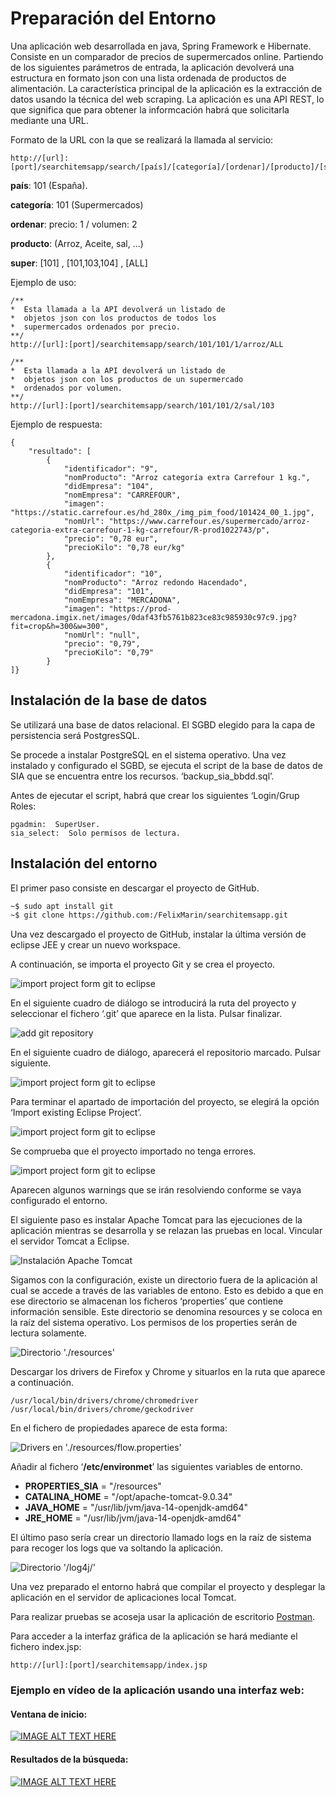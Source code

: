 # Preparación del Entorno

Una aplicación web desarrollada en java, Spring Framework e Hibernate. Consiste en un comparador de precios de supermercados online. Partiendo de los siguientes parámetros de entrada, la aplicación devolverá una estructura en formato json con una lista ordenada de productos de alimentación. La característica principal de la aplicación es la extracción de datos usando la técnica del web scraping.
La aplicación es una API REST, lo que significa que para obtener la informcación habrá que solicitarla mediante una URL.

Formato de la URL con la que se realizará la llamada al servicio:

```console
http://[url]:[port]/searchitemsapp/search/[país]/[categoría]/[ordenar]/[producto]/[super]
```

__país__: 101 (España).

__categoría__: 101 (Supermercados)

__ordenar__: precio: 1 / volumen: 2

__producto__: (Arroz, Aceite, sal, ...)

__super__: [101] , [101,103,104] , [ALL]
 

Ejemplo de uso:

```console
/**
*  Esta llamada a la API devolverá un listado de 
*  objetos json con los productos de todos los 
*  supermercados ordenados por precio. 
**/
http://[url]:[port]/searchitemsapp/search/101/101/1/arroz/ALL
```

```console
/**
*  Esta llamada a la API devolverá un listado de 
*  objetos json con los productos de un supermercado  
*  ordenados por volumen.
**/
http://[url]:[port]/searchitemsapp/search/101/101/2/sal/103
```

Ejemplo de respuesta:

```console
{
    "resultado": [
        {
            "identificador": "9",
            "nomProducto": "Arroz categoría extra Carrefour 1 kg.",
            "didEmpresa": "104",
            "nomEmpresa": "CARREFOUR",
            "imagen": "https://static.carrefour.es/hd_280x_/img_pim_food/101424_00_1.jpg",
            "nomUrl": "https://www.carrefour.es/supermercado/arroz-categoria-extra-carrefour-1-kg-carrefour/R-prod1022743/p",
            "precio": "0,78 eur",
            "precioKilo": "0,78 eur/kg"
        },
        {
            "identificador": "10",
            "nomProducto": "Arroz redondo Hacendado",
            "didEmpresa": "101",
            "nomEmpresa": "MERCADONA",
            "imagen": "https://prod-mercadona.imgix.net/images/0daf43fb5761b823ce83c985930c97c9.jpg?fit=crop&h=300&w=300",
            "nomUrl": "null",
            "precio": "0,79",
            "precioKilo": "0,79"
        }
]}
```



## Instalación de la base de datos 
Se utilizará una base de datos relacional. El SGBD elegido para la capa de persistencia será PostgresSQL. 

Se procede a instalar PostgreSQL en el sistema operativo. Una vez instalado y configurado el SGBD, se ejecuta el script de la base de datos de SIA que se encuentra entre los recursos. ‘backup_sia_bbdd.sql’. 

Antes de ejecutar el script, habrá que crear los siguientes ‘Login/Grup Roles: 

```console
pgadmin:  SuperUser.
sia_select:  Solo permisos de lectura.
```


## Instalación del entorno 
El primer paso consiste en descargar el proyecto de GitHub.  

```bash
~$ sudo apt install git 
~$ git clone https://github.com:/FelixMarin/searchitemsapp.git 
```

Una vez descargado el proyecto de GitHub, instalar la última versión de eclipse JEE y crear un nuevo workspace.  

A continuación, se importa el proyecto Git y se crea el proyecto. 

![import project form git to eclipse](https://github.com/FelixMarin/searchitemsapp/blob/v0.7.0/docimg/000001.png)

En el siguiente cuadro de diálogo se introducirá la ruta del proyecto y seleccionar el fichero ‘.git’ que aparece en la lista. Pulsar finalizar. 

![add git repository](https://github.com/FelixMarin/searchitemsapp/blob/v0.7.0/docimg/000002.png)

En el siguiente cuadro de diálogo, aparecerá el repositorio marcado. Pulsar siguiente. 

![import project form git to eclipse](https://github.com/FelixMarin/searchitemsapp/blob/v0.7.0/docimg/000003.png)

Para terminar el apartado de importación del proyecto, se elegirá la opción ‘Import existing Eclipse Project’.

 ![import project form git to eclipse](https://github.com/FelixMarin/searchitemsapp/blob/v0.7.0/docimg/000004.png)

Se comprueba que el proyecto importado no tenga errores. 

 ![import project form git to eclipse](https://github.com/FelixMarin/searchitemsapp/blob/v0.7.0/docimg/000005.png)

Aparecen algunos warnings que se irán resolviendo conforme se vaya configurado el entorno. 

El siguiente paso es instalar Apache Tomcat para las ejecuciones de la aplicación mientras se desarrolla y se relazan las pruebas en local. Vincular el servidor Tomcat a Eclipse. 

![Instalación Apache Tomcat](https://github.com/FelixMarin/searchitemsapp/blob/v0.7.0/docimg/000006.png)

Sigamos con la configuración, existe un directorio fuera de la aplicación al cual se accede a través de las variables de entono. Esto es debido a que en ese directorio se almacenan los ficheros ‘properties’ que contiene información sensible. Este directorio se denomina resources y se coloca en la raíz del sistema operativo. Los permisos de los properties serán de lectura solamente. 

![Directorio './resources'](https://github.com/FelixMarin/searchitemsapp/blob/v0.7.0/docimg/000007.png)

Descargar los drivers de Firefox y Chrome y situarlos en la ruta que aparece a continuación. 

```console
/usr/local/bin/drivers/chrome/chromedriver 
/usr/local/bin/drivers/chrome/geckodriver 
```

En el fichero de propiedades aparece de esta forma: 

![Drivers en './resources/flow.properties'](https://github.com/FelixMarin/searchitemsapp/blob/v0.7.0/docimg/000008.png)


Añadir al fichero ‘**/etc/environmet**’ las siguientes variables de entorno.  

- **PROPERTIES_SIA** = "/resources" 
- **CATALINA_HOME** = "/opt/apache-tomcat-9.0.34" 
- **JAVA_HOME** = "/usr/lib/jvm/java-14-openjdk-amd64" 
- **JRE_HOME** = "/usr/lib/jvm/java-14-openjdk-amd64" 

El último paso sería crear un directorio llamado logs en la raíz de sistema para recoger los logs que va soltando la aplicación.  

![Directorio '/log4j/'](https://github.com/FelixMarin/searchitemsapp/blob/v0.7.0/docimg/000009.png)

Una vez preparado el entorno habrá que compilar el proyecto y desplegar la aplicación en el servidor de aplicaciones local Tomcat.

Para realizar pruebas se acoseja usar la aplicación de escritorio [Postman](https://www.postman.com/downloads/). 

Para acceder a la interfaz gráfica de la aplicación se hará mediante el fichero index.jsp:

```console
http://[url]:[port]/searchitemsapp/index.jsp
```

### Ejemplo en vídeo de la aplicación usando una interfaz web:

#### Ventana de inicio:

[![IMAGE ALT TEXT HERE](https://github.com/FelixMarin/searchitemsapp/blob/v0.7.0/docimg/portada-video-0.png)](https://youtu.be/LX-w0rHEKvk)
 
 #### Resultados de la búsqueda:
 
[![IMAGE ALT TEXT HERE](https://github.com/FelixMarin/searchitemsapp/blob/v0.7.0/docimg/portada-video.png)](https://youtu.be/LX-w0rHEKvk)

